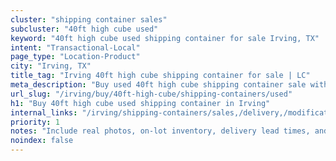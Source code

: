 ```yaml
---
cluster: "shipping container sales"
subcluster: "40ft high cube used"
keyword: "40ft high cube used shipping container for sale Irving, TX"
intent: "Transactional-Local"
page_type: "Location-Product"
city: "Irving, TX"
title_tag: "Irving 40ft high cube shipping container for sale | LC"
meta_description: "Buy used 40ft high cube shipping container sale with local delivery in Irving, TX. LC Container — local Since 2003. Request a fast quote today."
url_slug: "/irving/buy/40ft-high-cube/shipping-containers/used"
h1: "Buy 40ft high cube used shipping container in Irving"
internal_links: "/irving/shipping-containers/sales,/delivery,/modifications"
priority: 1
notes: "Include real photos, on-lot inventory, delivery lead times, and financing info."
noindex: false
---
```


<!-- TODO: Add unique city/inventory copy, images, and internal links here. -->

